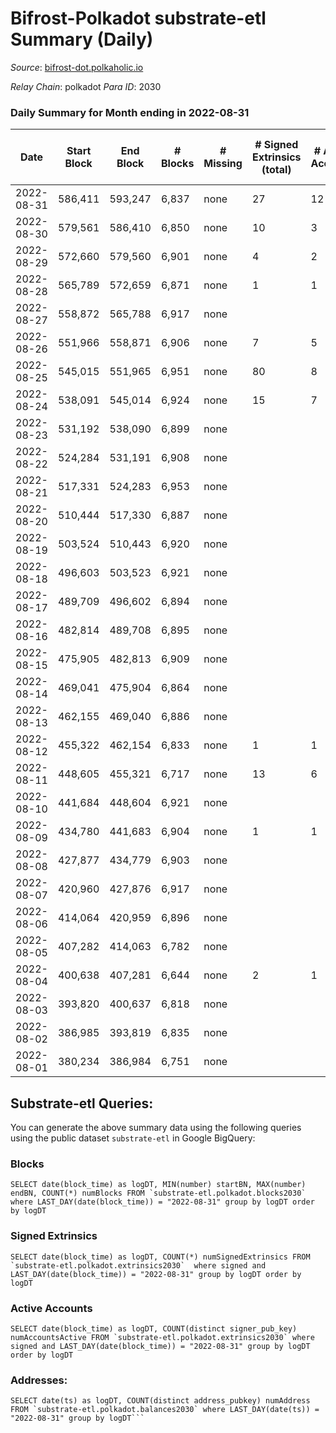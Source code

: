 # Bifrost-Polkadot substrate-etl Summary (Daily)

_Source_: [bifrost-dot.polkaholic.io](https://bifrost-dot.polkaholic.io)

*Relay Chain*: polkadot
*Para ID*: 2030



### Daily Summary for Month ending in 2022-08-31


| Date | Start Block | End Block | # Blocks | # Missing | # Signed Extrinsics (total) | # Active Accounts | # Addresses with Balances | # Events | # Transfers | # XCM Transfers In | # XCM Transfers Out |
| ---- | ----------- | --------- | -------- | --------- | --------------------------- | ----------------- | ------------------------- | -------- | ----------- | ------------------ | ------------------- |
| 2022-08-31 | 586,411 | 593,247 | 6,837 | none  | 27 | 12 | 1,333 | 13,858 | 23 ($6,014.41) |   |   |
| 2022-08-30 | 579,561 | 586,410 | 6,850 | none  | 10 | 3 | 1,327 | 13,766 | 4 ($2.16) |   |   |
| 2022-08-29 | 572,660 | 579,560 | 6,901 | none  | 4 | 2 | 1,323 | 13,833 | 2 ($2.84) |   |   |
| 2022-08-28 | 565,789 | 572,659 | 6,871 | none  | 1 | 1 | 1,321 | 13,752 |   |   |   |
| 2022-08-27 | 558,872 | 565,788 | 6,917 | none  |  |  | 1,321 | 13,838 |   |   |   |
| 2022-08-26 | 551,966 | 558,871 | 6,906 | none  | 7 | 5 | 1,321 | 13,862 | 3 ($1.09) |   |   |
| 2022-08-25 | 545,015 | 551,965 | 6,951 | none  | 80 | 8 | 1,319 | 20,883 | 1,328 ($1,718,831.94) |   |   |
| 2022-08-24 | 538,091 | 545,014 | 6,924 | none  | 15 | 7 | 19 | 13,968 | 14 ($2.54) |   |   |
| 2022-08-23 | 531,192 | 538,090 | 6,899 | none  |  |  | 15 | 13,801 |   |   |   |
| 2022-08-22 | 524,284 | 531,191 | 6,908 | none  |  |  | 15 | 13,820 |   |   |   |
| 2022-08-21 | 517,331 | 524,283 | 6,953 | none  |  |  | 15 | 13,914 |   |   |   |
| 2022-08-20 | 510,444 | 517,330 | 6,887 | none  |  |  | 15 | 13,778 |   |   |   |
| 2022-08-19 | 503,524 | 510,443 | 6,920 | none  |  |  | 15 | 13,845 |   |   |   |
| 2022-08-18 | 496,603 | 503,523 | 6,921 | none  |  |  | 15 | 13,846 |   |   |   |
| 2022-08-17 | 489,709 | 496,602 | 6,894 | none  |  |  | 15 | 13,791 |   |   |   |
| 2022-08-16 | 482,814 | 489,708 | 6,895 | none  |  |  | 15 | 13,794 |   |   |   |
| 2022-08-15 | 475,905 | 482,813 | 6,909 | none  |  |  | 15 | 13,822 |   |   |   |
| 2022-08-14 | 469,041 | 475,904 | 6,864 | none  |  |  | 15 | 13,732 |   |   |   |
| 2022-08-13 | 462,155 | 469,040 | 6,886 | none  |  |  | 15 | 13,776 |   |   |   |
| 2022-08-12 | 455,322 | 462,154 | 6,833 | none  | 1 | 1 | 15 | 13,690 | 3 ($3,300,957.80) |   |   |
| 2022-08-11 | 448,605 | 455,321 | 6,717 | none  | 13 | 6 | 12 | 13,554 | 5 ($109.99) |   |   |
| 2022-08-10 | 441,684 | 448,604 | 6,921 | none  |  |  | 7 | 13,846 |   |   |   |
| 2022-08-09 | 434,780 | 441,683 | 6,904 | none  | 1 | 1 | 7 | 13,820 |   |   |   |
| 2022-08-08 | 427,877 | 434,779 | 6,903 | none  |  |  | 6 | 13,810 |   |   |   |
| 2022-08-07 | 420,960 | 427,876 | 6,917 | none  |  |  | 6 | 13,838 |   |   |   |
| 2022-08-06 | 414,064 | 420,959 | 6,896 | none  |  |  | 6 | 13,795 |   |   |   |
| 2022-08-05 | 407,282 | 414,063 | 6,782 | none  |  |  | 6 | 13,568 |   |   |   |
| 2022-08-04 | 400,638 | 407,281 | 6,644 | none  | 2 | 1 | 6 | 13,304 |   |   |   |
| 2022-08-03 | 393,820 | 400,637 | 6,818 | none  |  |  | 6 | 13,640 |   |   |   |
| 2022-08-02 | 386,985 | 393,819 | 6,835 | none  |  |  | 6 | 13,674 |   |   |   |
| 2022-08-01 | 380,234 | 386,984 | 6,751 | none  |  |  | 6 | 13,505 |   |   |   |

## Substrate-etl Queries:
You can generate the above summary data using the following queries using the public dataset `substrate-etl` in Google BigQuery:


### Blocks
```
SELECT date(block_time) as logDT, MIN(number) startBN, MAX(number) endBN, COUNT(*) numBlocks FROM `substrate-etl.polkadot.blocks2030`  where LAST_DAY(date(block_time)) = "2022-08-31" group by logDT order by logDT
```


### Signed Extrinsics
```
SELECT date(block_time) as logDT, COUNT(*) numSignedExtrinsics FROM `substrate-etl.polkadot.extrinsics2030`  where signed and LAST_DAY(date(block_time)) = "2022-08-31" group by logDT order by logDT
```


### Active Accounts
```
SELECT date(block_time) as logDT, COUNT(distinct signer_pub_key) numAccountsActive FROM `substrate-etl.polkadot.extrinsics2030` where signed and LAST_DAY(date(block_time)) = "2022-08-31" group by logDT order by logDT
```


### Addresses:
```
SELECT date(ts) as logDT, COUNT(distinct address_pubkey) numAddress FROM `substrate-etl.polkadot.balances2030` where LAST_DAY(date(ts)) = "2022-08-31" group by logDT```

